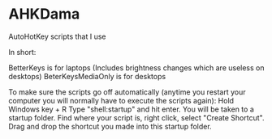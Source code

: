 # AHKDama
AutoHotKey scripts that I use

In short:

BetterKeys is for laptops (Includes brightness changes which are useless on desktops)
BeterKeysMediaOnly is for desktops

To make sure the scripts go off automatically (anytime you restart your computer you will normally have to execute the scripts again):
	Hold Windows key + R
	Type "shell:startup" and hit enter. You will be taken to a startup folder.
	Find where your script is, right click, select "Create Shortcut".
	Drag and drop the shortcut you made into this startup folder.